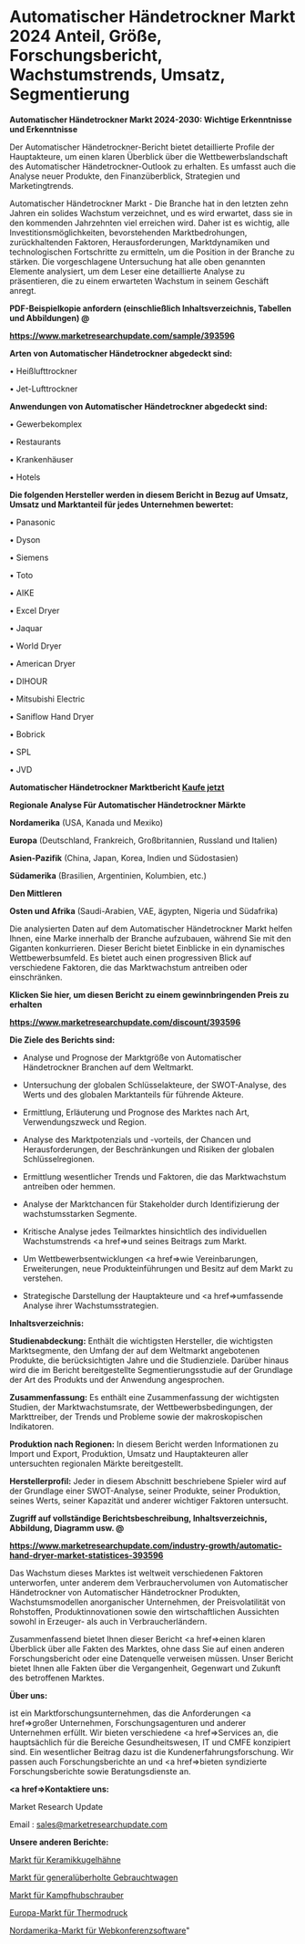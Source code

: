 # Automatischer Händetrockner Markt 2024 Anteil, Größe, Forschungsbericht, Wachstumstrends, Umsatz, Segmentierung

<strong>Automatischer Händetrockner Markt 2024-2030: Wichtige Erkenntnisse und Erkenntnisse</strong>

Der Automatischer Händetrockner-Bericht bietet detaillierte Profile der Hauptakteure, um einen klaren Überblick über die Wettbewerbslandschaft des Automatischer Händetrockner-Outlook zu erhalten. Es umfasst auch die Analyse neuer Produkte, den Finanzüberblick, Strategien und Marketingtrends.

Automatischer Händetrockner Markt - Die Branche hat in den letzten zehn Jahren ein solides Wachstum verzeichnet, und es wird erwartet, dass sie in den kommenden Jahrzehnten viel erreichen wird. Daher ist es wichtig, alle Investitionsmöglichkeiten, bevorstehenden Marktbedrohungen, zurückhaltenden Faktoren, Herausforderungen, Marktdynamiken und technologischen Fortschritte zu ermitteln, um die Position in der Branche zu stärken. Die vorgeschlagene Untersuchung hat alle oben genannten Elemente analysiert, um dem Leser eine detaillierte Analyse zu präsentieren, die zu einem erwarteten Wachstum in seinem Geschäft anregt.



<strong><b>PDF-Beispielkopie anfordern (einschließlich Inhaltsverzeichnis, Tabellen und Abbildungen) @ </b></strong>

<strong><a href=https://www.marketresearchupdate.com/sample/393596>

<strong>https://www.marketresearchupdate.com/sample/393596</u></a></strong></strong>



<strong>Arten von Automatischer Händetrockner abgedeckt sind:</strong>

• Heißlufttrockner

• Jet-Lufttrockner



<strong>Anwendungen von Automatischer Händetrockner abgedeckt sind:</strong>

• Gewerbekomplex

• Restaurants

• Krankenhäuser

• Hotels



<strong>Die folgenden Hersteller werden in diesem Bericht in Bezug auf Umsatz, Umsatz und Marktanteil für jedes Unternehmen bewertet:</strong>

• Panasonic

• Dyson

• Siemens

• Toto

• AIKE

• Excel Dryer

• Jaquar

• World Dryer

• American Dryer

• DIHOUR

• Mitsubishi Electric

• Saniflow Hand Dryer

• Bobrick

• SPL

• JVD



<strong>Automatischer Händetrockner Marktbericht <a href=https://www.marketresearchupdate.com/buynow/393596>Kaufe jetzt</a></strong>



<strong>Regionale Analyse Für Automatischer Händetrockner Märkte</strong>



<strong>Nordamerika</strong> (USA, Kanada und Mexiko)



<strong>Europa</strong> (Deutschland, Frankreich, Großbritannien, Russland und Italien)



<strong>Asien-Pazifik</strong> (China, Japan, Korea, Indien und Südostasien)



<strong>Südamerika</strong> (Brasilien, Argentinien, Kolumbien, etc.)



<strong>Den Mittleren</strong> 

<strong>Osten und Afrika</strong> (Saudi-Arabien, VAE, ägypten, Nigeria und Südafrika)

Die analysierten Daten auf dem Automatischer Händetrockner Markt helfen Ihnen, eine Marke innerhalb der Branche aufzubauen, während Sie mit den Giganten konkurrieren. Dieser Bericht bietet Einblicke in ein dynamisches Wettbewerbsumfeld. Es bietet auch einen progressiven Blick auf verschiedene Faktoren, die das Marktwachstum antreiben oder einschränken.



<strong>Klicken Sie hier, um diesen Bericht zu einem gewinnbringenden Preis zu erhalten
</strong>

<strong><a href=https://www.marketresearchupdate.com/discount/393596>https://www.marketresearchupdate.com/discount/393596</b></u></strong></a>



<strong>Die Ziele des Berichts sind:</strong>

- Analyse und Prognose der Marktgröße von Automatischer Händetrockner Branchen auf dem Weltmarkt.

- Untersuchung der globalen Schlüsselakteure, der SWOT-Analyse, des Werts und des globalen Marktanteils für führende Akteure.

- Ermittlung, Erläuterung und Prognose des Marktes nach Art, Verwendungszweck und Region.

- Analyse des Marktpotenzials und -vorteils, der Chancen und Herausforderungen, der Beschränkungen und Risiken der globalen Schlüsselregionen.

- Ermittlung wesentlicher Trends und Faktoren, die das Marktwachstum antreiben oder hemmen.

- Analyse der Marktchancen für Stakeholder durch Identifizierung der wachstumsstarken Segmente.

- Kritische Analyse jedes Teilmarktes hinsichtlich des individuellen Wachstumstrends <a href=>und</a> seines Beitrags zum Markt.

- Um Wettbewerbsentwicklungen <a href=>wie</a> Vereinbarungen, Erweiterungen, neue Produkteinführungen und Besitz auf dem Markt zu verstehen.

- Strategische Darstellung der Hauptakteure und <a href=>umfas</a>sende Analyse ihrer Wachstumsstrategien.



<strong>Inhaltsverzeichnis:</strong>



<strong>Studienabdeckung:</strong> Enthält die wichtigsten Hersteller, die wichtigsten Marktsegmente, den Umfang der auf dem Weltmarkt angebotenen Produkte, die berücksichtigten Jahre und die Studienziele. Darüber hinaus wird die im Bericht bereitgestellte Segmentierungsstudie auf der Grundlage der Art des Produkts und der Anwendung angesprochen.



<strong>Zusammenfassung:</strong> Es enthält eine Zusammenfassung der wichtigsten Studien, der Marktwachstumsrate, der Wettbewerbsbedingungen, der Markttreiber, der Trends und Probleme sowie der makroskopischen Indikatoren.



<strong>Produktion nach Regionen:</strong> In diesem Bericht werden Informationen zu Import und Export, Produktion, Umsatz und Hauptakteuren aller untersuchten regionalen Märkte bereitgestellt.



<strong>Herstellerprofil:</strong> Jeder in diesem Abschnitt beschriebene Spieler wird auf der Grundlage einer SWOT-Analyse, seiner Produkte, seiner Produktion, seines Werts, seiner Kapazität und anderer wichtiger Faktoren untersucht.



<strong><b>Zugriff auf vollständige Berichtsbeschreibung, Inhaltsverzeichnis, Abbildung, Diagramm usw. @ </b></strong>

<strong><a href=https://www.marketresearchupdate.com/industry-growth/automatic-hand-dryer-market-statistices-393596>https://www.marketresearchupdate.com/industry-growth/automatic-hand-dryer-market-statistices-393596</a></strong>

Das Wachstum dieses Marktes ist weltweit verschiedenen Faktoren unterworfen, unter anderem dem Verbrauchervolumen von Automatischer Händetrockner von Automatischer Händetrockner Produkten, Wachstumsmodellen anorganischer Unternehmen, der Preisvolatilität von Rohstoffen, Produktinnovationen sowie den wirtschaftlichen Aussichten sowohl in Erzeuger- als auch in Verbraucherländern.

Zusammenfassend bietet Ihnen dieser Bericht <a href=>einen</a> klaren Überblick über alle Fakten des Marktes, ohne dass Sie auf einen anderen Forschungsbericht oder eine Datenquelle verweisen müssen. Unser Bericht bietet Ihnen alle Fakten über die Vergangenheit, Gegenwart und Zukunft des betroffenen Marktes.



<strong>Über uns:</strong>

 ist ein Marktforschungsunternehmen, das die Anforderungen <a href=>großer</a> Unternehmen, Forschungsagenturen und anderer Unternehmen erfüllt. Wir bieten verschiedene <a href=>Services</a> an, die hauptsächlich für die Bereiche Gesundheitswesen, IT und CMFE konzipiert sind. Ein wesentlicher Beitrag dazu ist die Kundenerfahrungsforschung. Wir passen auch Forschungsberichte an und <a href=>bieten</a> syndizierte Forschungsberichte sowie Beratungsdienste an.



<strong><a href=>Kontaktiere uns:</a></strong>

Market Research Update

Email : sales@marketresearchupdate.com



<strong>Unsere anderen Berichte:</strong>

<a href=https://www.linkedin.com/pulse/ceramic-ball-valve-market-has-huge-demand-worldwide-profiling>Markt für Keramikkugelhähne</a>

<a href=https://www.linkedin.com/pulse/used-car-refurbished-market-size-emerging-trends-consumption>Markt für generalüberholte Gebrauchtwagen</a>

<a href=https://www.linkedin.com/pulse/attack-helicopter-market-sizing-up>Markt für Kampfhubschrauber</a>

<a href=https://www.linkedin.com/pulse/europe-thermal-printing-market-future-demand>Europa-Markt für Thermodruck</a>

<a href=https://www.linkedin.com/pulse/north-america-web-conferencing-software-market>Nordamerika-Markt für Webkonferenzsoftware</a>"
